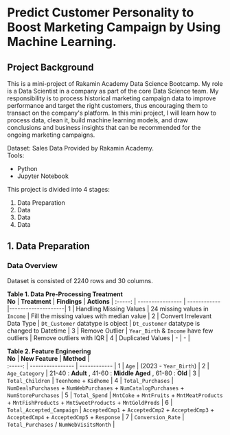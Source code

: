 # Predict Customer Personality to Boost Marketing Campaign by Using Machine Learning. 

## Project Background
  This is a mini-project of Rakamin Academy Data Science Bootcamp. My role is a Data Scientist in a company as part of the core Data Science team. My responsibility is to process historical marketing campaign data to improve performance and target the right customers, thus encouraging them to transact on the company's platform. In this mini project, I will learn how to process data, clean it, build machine learning models, and draw conclusions and business insights that can be recommended for the ongoing marketing campaigns.

Dataset: Sales Data Provided by Rakamin Academy. <br>
Tools:
- Python
- Jupyter Notebook

This project is divided into 4 stages:
1. Data Preparation
2. Data
3. Data
4. Data

## 1. Data Preparation
### Data Overview
Dataset is consisted of 2240 rows and 30 columns.

**Table 1. Data Pre-Processing Treatment** <br>
**No**  |     **Treatment**      |    **Findings**     |    **Actions**     |
:-----: |    ----------------    |    ------------     |--------------------|
1 | Handling Missing Values | 24 missing values in `Income` | Fill the missing values with median value |
2 | Convert Irrelevant Data Type | `Dt_Customer` datatype is object | `Dt_customer` datatype is changed to Datetime |
3 | Remove Outlier | `Year_Birth` & `Income` have few outliers | Remove outliers with IQR |
4 | Duplicated Values | - | - |

**Table 2. Feature Engineering** <br>
**No**  |     **New Feature**      |    **Method**     |   
:-----: |    ----------------    |    ------------     |
1 | `Age` | (2023 - `Year_Birth`) |
2 | `Age_Category` | 21-40 : **Adult** , 41-60 : **Middle Aged** , 61-80 : **Old** |
3 | `Total_Children` | `Teenhome` + `Kidhome` |
4 | `Total_Purchases` | `NumDealsPurchases` + `NumWebPurchases` + `NumCatalogPurchases` + `NumStorePurchases` |
5 | `Total_Spend` | `MntCoke` + `MntFruits` + `MntMeatProducts` + `MntFishProducts` + `MntSweetProducts` + `MntGoldProds` |
6 | `Total_Accepted_Campaign` | `AcceptedCmp1` + `AcceptedCmp2` + `AcceptedCmp3` + `AcceptedCmp4` + `AcceptedCmp5` + `Response` |
7 | `Conversion_Rate` | `Total_Purchases` / `NumWebVisitsMonth` |






